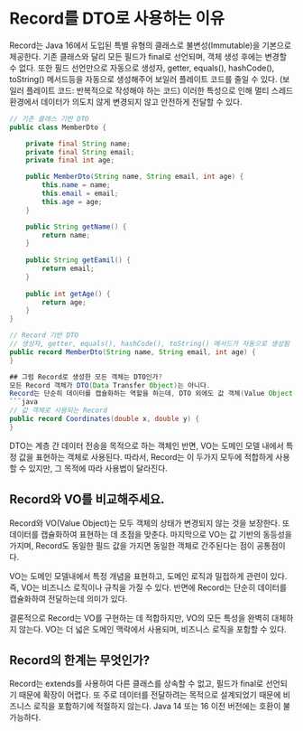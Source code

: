 # Record를 DTO로 사용하는 이유
Record는 Java 16에서 도입된 특별 유형의 클래스로 불변성(Immutable)을 기본으로 제공한다.
기존 클래스와 달리 모든 필드가 final로 선언되며, 객체 생성 후에는 변경할 수 없다.
또한 필드 선언만으로 자동으로 생성자, getter, equals(), hashCode(), toString() 메서드등을 자동으로 생성해주어 보일러 플레이트 코드를 줄일 수 있다. (보일러 플레이트 코드: 반복적으로 작성해야 하는 코드)
이러한 특성으로 인해 멀티 스레드 환경에서 데이터가 의도치 않게 변경되지 않고 안전하게 전달할 수 있다.

```java
// 기존 클래스 기반 DTO
public class MemberDto {

	private final String name;
	private final String email;
	private final int age;

	public MemberDto(String name, String email, int age) {
		this.name = name;
		this.email = email;
		this.age = age;
	}

	public String getName() {
		return name;
	}
	
	public String getEamil() {
		return email;
	}
	
	public int getAge() {
		return age;
	}
}
```
```java
// Record 기반 DTO
// 생성자, getter, equals(), hashCode(), toString() 메서드가 자동으로 생성됨
public record MemberDto(String name, String email, int age) {
}

## 그럼 Record로 생성한 모든 객체는 DTO인가?
모든 Record 객체가 DTO(Data Transfer Object)는 아니다.
Record는 단순히 데이터를 캡슐화하는 역할을 하는데, DTO 외에도 값 객체(Value Object)등의 다양한 용도로 사용될 수 있다.
```java
// 값 객체로 사용되는 Record
public record Coordinates(double x, double y) {
}
```
DTO는 계층 간 데이터 전송을 목적으로 하는 객체인 반면, VO는 도메인 모델 내에서 특정 값을 표현하는 객체로 사용된다.
따라서, Record는 이 두가지 모두에 적합하게 사용할 수 있지만, 그 목적에 따라 사용법이 달라진다.

## Record와 VO를 비교해주세요.
Record와 VO(Value Object)는 모두 객체의 상태가 변경되지 않는 것을 보장한다. 또 데이터를 캡슐화하여 표현하는 데 초점을 맞춘다. 마지막으로 VO는 값 기반의 동등성을 가지며, Record도 동일한 필드 값을 가지면 동일한 객체로 간주된다는 점이 공통점이다.

VO는 도메인 모델내에서 특정 개념을 표현하고, 도메인 로직과 밀접하게 관련이 있다. 즉, VO는 비즈니스 로직이나 규칙을 가질 수 있다. 반면에 Record는 단순히 데이터를 캡슐화하여 전달하는데 의미가 있다.

결론적으로 Record는 VO를 구현하는 데 적합하지만, VO의 모든 특성을 완벽히 대체하지 않는다. VO는 더 넓은 도메인 맥락에서 사용되며, 비즈니스 로직을 포함할 수 있다.

## Record의 한계는 무엇인가?
Record는 extends를 사용하여 다른 클래스를 상속할 수 없고, 필드가 final로 선언되기 때문에 확장이 어렵다.
또 주로 데이터를 전달하려는 목적으로 설계되었기 때문에 비즈니스 로직을 포함하기에 적절하지 않는다.
Java 14 또는 16 이전 버전에는 호환이 불가능하다.